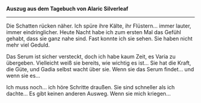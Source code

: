**Auszug aus dem Tagebuch von Alaric Silverleaf**

---

Die Schatten rücken näher. Ich spüre ihre Kälte, ihr Flüstern… immer lauter, immer eindringlicher. Heute Nacht habe ich zum ersten Mal das Gefühl gehabt, dass sie ganz nahe sind. Fast konnte ich sie sehen. Sie haben nicht mehr viel Geduld.

Das Serum ist sicher versteckt, doch ich habe kaum Zeit, es Varia zu übergeben. Vielleicht weiß sie bereits, wie wichtig es ist… Sie hat die Kraft, die Güte, und Gadia selbst wacht über sie. Wenn sie das Serum findet… und wenn sie es…

Ich muss noch… ich höre Schritte draußen. Sie sind schneller als ich dachte… Es gibt keinen anderen Ausweg. Wenn sie mich kriegen… 